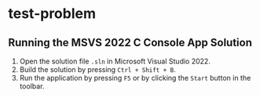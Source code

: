 # test-problem

## Running the MSVS 2022 C Console App Solution

1. Open the solution file `.sln` in Microsoft Visual Studio 2022.
2. Build the solution by pressing `Ctrl + Shift + B`.
3. Run the application by pressing `F5` or by clicking the `Start` button in the toolbar.
